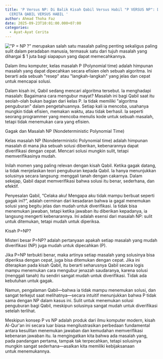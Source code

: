 ```yaml
---
title: 'P Versus NP: Di Balik Kisah Qabil Versus Habil "P VERSUS NP": DI BALIK
  CERITA QABIL VERSUS HABIL '
author: Ahmad Thoha Faz
date: 2025-09-23T10:01:00.000+07:00
categories:
  - Ayat-Ayat Cerita
---
```

!["P = NP ?" merupakan salah satu masalah paling penting sekaligus paling sulit dalam peradaban manusia, termasuk satu dari tujuh masalah yang dihargai $ 1 juta bagi siapapun yang dapat memecahkannya.](/images/uploads/whatsapp-image-2025-09-22-at-16.41.03_3b2bbc2b.jpg "\"P = NP ?\" merupakan salah satu masalah paling penting sekaligus paling sulit dalam peradaban manusia, termasuk satu dari tujuh masalah yang dihargai $ 1 juta bagi siapapun yang dapat memecahkannya.")

Dalam ilmu komputer, kelas masalah P (Polynomial time) adalah himpunan masalah yang dapat dipecahkan secara efisien oleh sebuah algoritma. Ini berarti ada sebuah "resep" atau "langkah-langkah" yang jelas dan cepat untuk mencapai solusi.

​Dalam kisah ini, Qabil sedang mencari algoritma tersebut. Ia menghadapi masalah: Bagaimana cara mengubur mayat? Masalah ini bagi Qabil saat itu seolah-olah bukan bagian dari kelas P. Ia tidak memiliki "algoritma penguburan" dalam pengetahuannya. Setiap kali ia mencoba, usahanya mungkin tidak efisien, memakan waktu, atau tidak berhasil. Ia seperti seorang programmer yang mencoba menulis kode untuk sebuah masalah, tetapi tidak menemukan cara yang efisien.



​Gagak dan Masalah NP (Nondeterministic Polynomial Time)



​Kelas masalah NP (Nondeterministic Polynomial time) adalah himpunan masalah di mana jika sebuah solusi diberikan, kebenarannya dapat diverifikasi dengan cepat. Mencari solusi mungkin sulit, tetapi memverifikasinya mudah.



​Inilah momen yang paling relevan dengan kisah Qabil. Ketika gagak datang, ia tidak menjelaskan teori penguburan kepada Qabil. Ia hanya menunjukkan solusinya secara langsung: menggali tanah dengan cakarnya. Dalam sekejap, Qabil dapat memverifikasi bahwa solusi itu benar, sederhana, dan efektif.

​Penyesalan Qabil, “Celaka aku! Mengapa aku tidak mampu berbuat seperti gagak ini?”, adalah cerminan dari kesadaran bahwa ia gagal menemukan solusi yang begitu jelas dan mudah untuk diverifikasi. Ia tidak bisa menemukan jawaban, tetapi ketika jawaban itu diberikan kepadanya, ia langsung mengerti kebenarannya. Ini adalah esensi dari masalah NP: sulit untuk ditemukan, tetapi mudah untuk diperiksa.



​Kisah P=NP?



​Misteri besar P=NP? adalah pertanyaan apakah setiap masalah yang mudah diverifikasi (NP) juga mudah untuk dipecahkan (P).

​Jika P=NP terbukti benar, maka artinya setiap masalah yang solusinya bisa diperiksa dengan cepat, juga bisa ditemukan dengan cepat. Jika ini diterapkan pada kisah Qabil, itu berarti seharusnya Qabil secara logis mampu menemukan cara mengubur jenazah saudaranya, karena solusi (menggali tanah) itu sendiri sangat mudah untuk diverifikasi. Tidak ada kebutuhan untuk gagak.



​Namun, pengalaman Qabil—bahwa ia tidak mampu menemukan solusi, dan sangat terkejut saat melihatnya—secara intuitif menunjukkan bahwa P tidak sama dengan NP dalam kasus ini. Sulit untuk menemukan solusi penguburan bagi Qabil, meskipun solusinya sangat mudah untuk diverifikasi setelah terlihat.



​Meskipun konsep P vs NP adalah produk dari ilmu komputer modern, kisah Al-Qur'an ini secara luar biasa mengilustrasikan perbedaan fundamental antara kesulitan menemukan jawaban dan kemudahan memverifikasi kebenaran jawaban itu. Ia mengingatkan kita bahwa ada masalah yang, pada pandangan pertama, tampak tak terpecahkan, tetapi solusinya mungkin sangat sederhana—asalkan kita memiliki kebijaksanaan untuk menemukannya.
